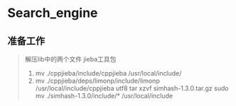 # Search_engine
## 准备工作
> 解压lib中的两个文件
> jieba工具包
> 1. mv ./cppjieba/include/cppjieba /usr/local/include/
> 2. mv ./cppjieba/deps/limonp/include/limonp /usr/local/include/cppjieba
> utf8
> tar xzvf simhash-1.3.0.tar.gz
> sudo mv ./simhash-1.3.0/include/* /usr/local/include